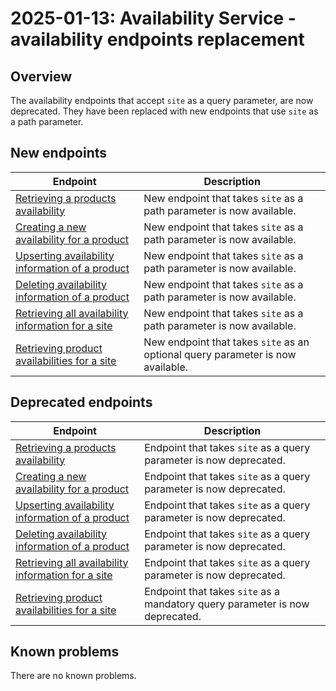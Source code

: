 ---
---

# 2025-01-13: Availability Service - availability endpoints replacement

## Overview

The availability endpoints that accept `site` as a query parameter, are now deprecated. They have been replaced with new endpoints that use `site` as a path parameter.

## New endpoints

| Endpoint                                                                                                                           | Description                                                                   |
| ---------------------------------------------------------------------------------------------------------------------------------- | ----------------------------------------------------------------------------- |
| [Retrieving a products availability](/openapi/availability/#operation/GET-availability-retrieve-product)                           | New endpoint that takes `site` as a path parameter is now available.           |
| [Creating a new availability for a product](/openapi/availability/#operation/POST-availability-add-product)                        | New endpoint that takes `site` as a path parameter is now available.           |
| [Upserting availability information of a product](/openapi/availability/#operation/PUT-availability-update-product)                | New endpoint that takes `site` as a path parameter is now available.           |
| [Deleting availability information of a product](/openapi/availability/#operation/DELETE-availability-remove-product)              | New endpoint that takes `site` as a path parameter is now available.          |
| [Retrieving all availability information for a site](/openapi/availability/#operation/GET-availability-retrieve-availability-site) | New endpoint that takes `site` as a path parameter is now available.           |
| [Retrieving product availabilities for a site](/openapi/availability/#operation/POST-availability-search-products-site)            | New endpoint that takes `site` as an optional query parameter is now available.|

## Deprecated endpoints

| Endpoint                                                                                                                           | Description                                                                  |
| ---------------------------------------------------------------------------------------------------------------------------------- | ---------------------------------------------------------------------------- |
| [Retrieving a products availability](/openapi/availability/#operation/GET-availability-retrieve-product)                           | Endpoint that takes `site` as a query parameter is now deprecated.            |
| [Creating a new availability for a product](/openapi/availability/#operation/POST-availability-add-product)                        | Endpoint that takes `site` as a query parameter is now deprecated.            |
| [Upserting availability information of a product](/openapi/availability/#operation/PUT-availability-update-product)                | Endpoint that takes `site` as a query parameter is now deprecated.            |
| [Deleting availability information of a product](/openapi/availability/#operation/DELETE-availability-remove-product)              | Endpoint that takes `site` as a query parameter is now deprecated.           |
| [Retrieving all availability information for a site](/openapi/availability/#operation/GET-availability-retrieve-availability-site) | Endpoint that takes `site` as a query parameter is now deprecated.           |
| [Retrieving product availabilities for a site](/openapi/availability/#operation/POST-availability-search-products-site)            | Endpoint that takes `site` as a mandatory query parameter is now deprecated.  |


## Known problems

There are no known problems.
